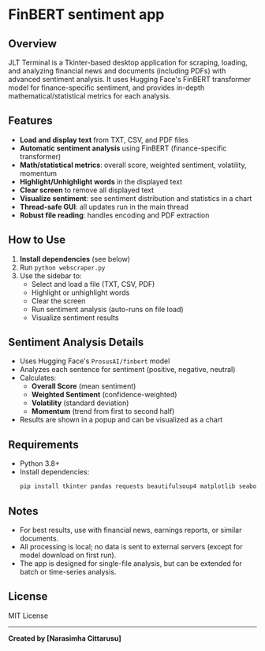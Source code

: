 # FinBERT sentiment app

## Overview
JLT Terminal is a Tkinter-based desktop application for scraping, loading, and analyzing financial news and documents (including PDFs) with advanced sentiment analysis. It uses Hugging Face's FinBERT transformer model for finance-specific sentiment, and provides in-depth mathematical/statistical metrics for each analysis.

## Features
- **Load and display text** from TXT, CSV, and PDF files
- **Automatic sentiment analysis** using FinBERT (finance-specific transformer)
- **Math/statistical metrics**: overall score, weighted sentiment, volatility, momentum
- **Highlight/Unhighlight words** in the displayed text
- **Clear screen** to remove all displayed text
- **Visualize sentiment**: see sentiment distribution and statistics in a chart
- **Thread-safe GUI**: all updates run in the main thread
- **Robust file reading**: handles encoding and PDF extraction

## How to Use
1. **Install dependencies** (see below)
2. Run `python webscraper.py`
3. Use the sidebar to:
   - Select and load a file (TXT, CSV, PDF)
   - Highlight or unhighlight words
   - Clear the screen
   - Run sentiment analysis (auto-runs on file load)
   - Visualize sentiment results

## Sentiment Analysis Details
- Uses Hugging Face's `ProsusAI/finbert` model
- Analyzes each sentence for sentiment (positive, negative, neutral)
- Calculates:
  - **Overall Score** (mean sentiment)
  - **Weighted Sentiment** (confidence-weighted)
  - **Volatility** (standard deviation)
  - **Momentum** (trend from first to second half)
- Results are shown in a popup and can be visualized as a chart

## Requirements
- Python 3.8+
- Install dependencies:
  ```bash
  pip install tkinter pandas requests beautifulsoup4 matplotlib seaborn PyPDF2 transformers torch
  ```

## Notes
- For best results, use with financial news, earnings reports, or similar documents.
- All processing is local; no data is sent to external servers (except for model download on first run).
- The app is designed for single-file analysis, but can be extended for batch or time-series analysis.

## License
MIT License

---

**Created by [Narasimha Cittarusu]**
